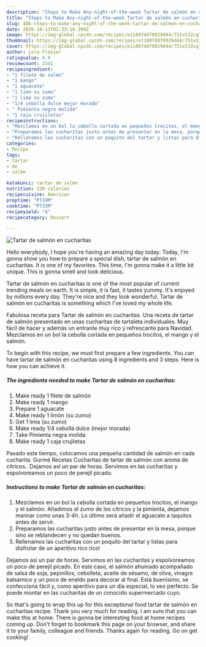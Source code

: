 ```yaml
---
description: "Steps to Make Any-night-of-the-week Tartar de salmón en cucharitas"
title: "Steps to Make Any-night-of-the-week Tartar de salmón en cucharitas"
slug: 486-steps-to-make-any-night-of-the-week-tartar-de-salmon-en-cucharitas
date: 2020-10-13T02:33:16.399Z
image: https://img-global.cpcdn.com/recipes/e11807ddf0929d44/751x532cq70/tartar-de-salmon-en-cucharitas-foto-principal.jpg
thumbnail: https://img-global.cpcdn.com/recipes/e11807ddf0929d44/751x532cq70/tartar-de-salmon-en-cucharitas-foto-principal.jpg
cover: https://img-global.cpcdn.com/recipes/e11807ddf0929d44/751x532cq70/tartar-de-salmon-en-cucharitas-foto-principal.jpg
author: Lora Frazier
ratingvalue: 4.9
reviewcount: 3341
recipeingredient:
- "1 filete de salmn"
- "1 mango"
- "1 aguacate"
- "1 limn su zumo"
- "1 lima su zumo"
- "1/4 cebolla dulce mejor morada"
- " Pimienta negra molida"
- "1 caja crujiletas"
recipeinstructions:
- "Mezclamos en un bol la cebolla cortada en pequeños trocitos, el mango y el salmón. Añadimos el zumo de los cítricos y la pimienta, dejamos marinar como unas 3-4h. Lo último será añadir el aguacate a taquitos antes de servir."
- "Preparamos las cucharitas justo antes de presentar en la mesa, porque sino se reblandecen y no quedan buenos."
- "Rellenamos las cucharitas con un poquito del tartar y listas para disfrutar de un aperitivo rico rico!"
categories:
- Recipe
tags:
- tartar
- de
- salmn

katakunci: tartar de salmn 
nutrition: 230 calories
recipecuisine: American
preptime: "PT19M"
cooktime: "PT33M"
recipeyield: "4"
recipecategory: Dessert

---
```



![Tartar de salmón en cucharitas](https://img-global.cpcdn.com/recipes/e11807ddf0929d44/751x532cq70/tartar-de-salmon-en-cucharitas-foto-principal.jpg)

Hello everybody, I hope you're having an amazing day today. Today, I'm gonna show you how to prepare a special dish, tartar de salmón en cucharitas. It is one of my favorites. This time, I'm gonna make it a little bit unique. This is gonna smell and look delicious.

Tartar de salmón en cucharitas is one of the most popular of current trending meals on earth. It is simple, it is fast, it tastes yummy. It's enjoyed by millions every day. They're nice and they look wonderful. Tartar de salmón en cucharitas is something which I've loved my whole life.

Fabulosa receta para Tartar de salmón en cucharitas. Una receta de tartar de salmón presentado en unas cucharitas de tartaleta individuales. Muy fácil de hacer y además un entrante muy rico y refrescante para Navidad. Mezclamos en un bol la cebolla cortada en pequeños trocitos, el mango y el salmón.


To begin with this recipe, we must first prepare a few ingredients. You can have tartar de salmón en cucharitas using 8 ingredients and 3 steps. Here is how you can achieve it.

<!--inarticleads1-->

##### The ingredients needed to make Tartar de salmón en cucharitas:

1. Make ready 1 filete de salmón
1. Make ready 1 mango
1. Prepare 1 aguacate
1. Make ready 1 limón (su zumo)
1. Get 1 lima (su zumo)
1. Make ready 1/4 cebolla dulce (mejor morada)
1. Take  Pimienta negra molida
1. Make ready 1 caja crujiletas


Pasado este tiempo, colocamos una pequeña cantidad de salmón en cada cucharita. Gurmé Recetas Cucharitas de tartar de salmón con aroma de cítricos.. Dejamos así un par de horas. Servimos en las cucharitas y espolvoreamos un poco de perejil picado. 

<!--inarticleads2-->

##### Instructions to make Tartar de salmón en cucharitas:

1. Mezclamos en un bol la cebolla cortada en pequeños trocitos, el mango y el salmón. Añadimos el zumo de los cítricos y la pimienta, dejamos marinar como unas 3-4h. Lo último será añadir el aguacate a taquitos antes de servir.
1. Preparamos las cucharitas justo antes de presentar en la mesa, porque sino se reblandecen y no quedan buenos.
1. Rellenamos las cucharitas con un poquito del tartar y listas para disfrutar de un aperitivo rico rico!


Dejamos así un par de horas. Servimos en las cucharitas y espolvoreamos un poco de perejil picado. En este caso, el salmón ahumado acompañado de salsa de soja, pepinillos, cebolleta, aceite de sésamo, de oliva, vinagre balsámico y un poco de eneldo para decorar al final. Está buenísimo, se confecciona fácil y, como aperitivo para un día especial, lo veo perfecto. Se puede montar en las cucharitas de un conocido supermercado cuyo. 

So that's going to wrap this up for this exceptional food tartar de salmón en cucharitas recipe. Thank you very much for reading. I am sure that you can make this at home. There is gonna be interesting food at home recipes coming up. Don't forget to bookmark this page on your browser, and share it to your family, colleague and friends. Thanks again for reading. Go on get cooking!

